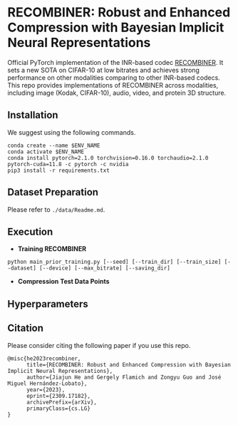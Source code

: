 ﻿# RECOMBINER: Robust and Enhanced Compression with Bayesian Implicit Neural Representations

Official PyTorch implementation of the INR-based codec [RECOMBINER](https://arxiv.org/abs/2309.17182). It sets a new SOTA on CIFAR-10 at low bitrates and achieves strong performance on other modalities comparing to other INR-based codecs. This repo provides implementations of RECOMBINER across modalities, including image (Kodak, CIFAR-10), audio, video, and protein 3D structure. 




## Installation

We suggest using the following commands.

```
conda create --name $ENV_NAME
conda activate $ENV_NAME
conda install pytorch=2.1.0 torchvision=0.16.0 torchaudio=2.1.0 pytorch-cuda=11.8 -c pytorch -c nvidia
pip3 install -r requirements.txt
```


## Dataset Preparation

Please refer to ```./data/Readme.md```.


## Execution

- **Training RECOMBINER**


 
```
python main_prior_training.py [--seed] [--train_dir] [--train_size] [--dataset] [--device] [--max_bitrate] [--saving_dir]
```

- **Compression Test Data Points**


## Hyperparameters

## Citation
Please consider citing the following paper if you use this repo.
```
@misc{he2023recombiner,
      title={RECOMBINER: Robust and Enhanced Compression with Bayesian Implicit Neural Representations}, 
      author={Jiajun He and Gergely Flamich and Zongyu Guo and José Miguel Hernández-Lobato},
      year={2023},
      eprint={2309.17182},
      archivePrefix={arXiv},
      primaryClass={cs.LG}
}
```
